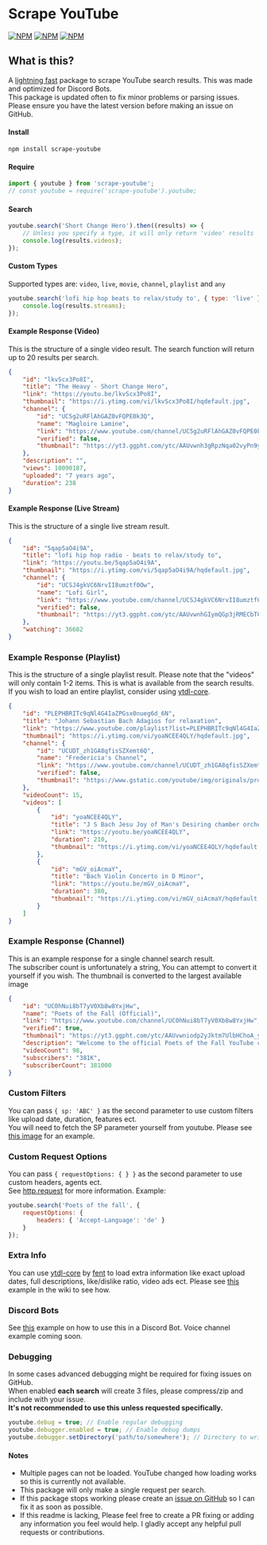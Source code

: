 # Scrape YouTube

[![NPM](https://img.shields.io/npm/v/scrape-youtube)](https://www.npmjs.com/package/scrape-youtube) [![NPM](https://img.shields.io/npm/dt/scrape-youtube)](https://www.npmjs.com/package/scrape-youtube) [![NPM](https://img.shields.io/npm/types/scrape-youtube)](https://www.npmjs.com/package/scrape-youtube)

## **What is this?**

A [lightning fast](https://i.imgur.com/ipsWhkv.png) package to scrape YouTube search results. This was made and optimized for Discord Bots.  
This package is updated often to fix minor problems or parsing issues. Please ensure you have the latest version before making an issue on GitHub.

#### Install

`npm install scrape-youtube`

#### Require

```javascript
import { youtube } from 'scrape-youtube';
// const youtube = require('scrape-youtube').youtube;
```

#### Search

```javascript
youtube.search('Short Change Hero').then((results) => {
    // Unless you specify a type, it will only return 'video' results
    console.log(results.videos);
});
```

#### Custom Types

Supported types are: `video`, `live`, `movie`, `channel`, `playlist` and `any`

```javascript
youtube.search('lofi hip hop beats to relax/study to', { type: 'live' }).then((results) => {
    console.log(results.streams);
});
```

#### Example Response (Video)

This is the structure of a single video result. The search function will return up to 20 results per search.

```json
{
    "id": "lkvScx3Po8I",
    "title": "The Heavy - Short Change Hero",
    "link": "https://youtu.be/lkvScx3Po8I",
    "thumbnail": "https://i.ytimg.com/vi/lkvScx3Po8I/hqdefault.jpg",
    "channel": {
        "id": "UC5g2uRFlAhGAZ0vFQPE0k3Q",
        "name": "Magloire Lamine",
        "link": "https://www.youtube.com/channel/UC5g2uRFlAhGAZ0vFQPE0k3Q",
        "verified": false,
        "thumbnail": "https://yt3.ggpht.com/ytc/AAUvwnh3gRpzNqa02vyPn9yMnnlllHM-N32Em1h0nyQedA=s0?imgmax=0"
    },
    "description": "",
    "views": 10090187,
    "uploaded": "7 years ago",
    "duration": 238
}
```

#### Example Response (Live Stream)

This is the structure of a single live stream result.

```json
{
    "id": "5qap5aO4i9A",
    "title": "lofi hip hop radio - beats to relax/study to",
    "link": "https://youtu.be/5qap5aO4i9A",
    "thumbnail": "https://i.ytimg.com/vi/5qap5aO4i9A/hqdefault.jpg",
    "channel": {
        "id": "UCSJ4gkVC6NrvII8umztf0Ow",
        "name": "Lofi Girl",
        "link": "https://www.youtube.com/channel/UCSJ4gkVC6NrvII8umztf0Ow",
        "verified": false,
        "thumbnail": "https://yt3.ggpht.com/ytc/AAUvwnhGIymQGp3jRMECbTCBSRAUqi8sKbATpWowQG44CA=s0?imgmax=0"
    },
    "watching": 36682
}
```

### Example Response (Playlist)

This is the structure of a single playlist result. Please note that the "videos" will only contain 1-2 items. This is what is available from the search results. If you wish to load an entire playlist, consider using [ytdl-core](https://npmjs.com/package/ytdl-core).

```json
{
    "id": "PLEPHBRITc9qNl4G4IaZPGsx0nueg6d_6N",
    "title": "Johann Sebastian Bach Adagios for relaxation",
    "link": "https://www.youtube.com/playlist?list=PLEPHBRITc9qNl4G4IaZPGsx0nueg6d_6N",
    "thumbnail": "https://i.ytimg.com/vi/yoaNCEE4QLY/hqdefault.jpg",
    "channel": {
        "id": "UCUDT_zh1GA8qfisSZXemt6Q",
        "name": "Fredericia's Channel",
        "link": "https://www.youtube.com/channel/UCUDT_zh1GA8qfisSZXemt6Q",
        "verified": false,
        "thumbnail": "https://www.gstatic.com/youtube/img/originals/promo/ytr-logo-for-search_160x160.png"
    },
    "videoCount": 15,
    "videos": [
        {
            "id": "yoaNCEE4QLY",
            "title": "J S Bach Jesu Joy of Man's Desiring chamber orchestra version",
            "link": "https://youtu.be/yoaNCEE4QLY",
            "duration": 210,
            "thumbnail": "https://i.ytimg.com/vi/yoaNCEE4QLY/hqdefault.jpg"
        },
        {
            "id": "mGV_oiAcmaY",
            "title": "Bach Violin Concerto in D Minor",
            "link": "https://youtu.be/mGV_oiAcmaY",
            "duration": 380,
            "thumbnail": "https://i.ytimg.com/vi/mGV_oiAcmaY/hqdefault.jpg"
        }
    ]
}
```

### Example Response (Channel)

This is an example response for a single channel search result.  
The subscriber count is unfortunately a string, You can attempt to convert it yourself if you wish.
The thumbnail is converted to the largest available image

```json
{
    "id": "UC0hNui8bT7yV0Xb8w8YxjHw",
    "name": "Poets of the Fall (Official)",
    "link": "https://www.youtube.com/channel/UC0hNui8bT7yV0Xb8w8YxjHw",
    "verified": true,
    "thumbnail": "https://yt3.ggpht.com/ytc/AAUvwniodp2yJktm7UlbHChoA_yqHNDEAUUZlJOKj6Ltxw=s0?imgmax=0",
    "description": "Welcome to the official Poets of the Fall YouTube channel! Finnish rockers Poets of the Fall - singer Marko, guitarist Olli and ...",
    "videoCount": 98,
    "subscribers": "381K",
    "subscriberCount": 381000
}
```

### Custom Filters

You can pass `{ sp: 'ABC' }` as the second parameter to use custom filters like upload date, duration, features ect.  
You will need to fetch the SP parameter yourself from youtube. Please see [this image](https://i.imgur.com/9WHMvkI.png) for an example.

### Custom Request Options

You can pass `{ requestOptions: { } }` as the second parameter to use custom headers, agents ect.  
See [http.request](https://nodejs.org/api/http.html#http_http_request_options_callback) for more information.
Example:

```javascript
youtube.search('Poets of the fall', {
    requestOptions: {
        headers: { 'Accept-Language': 'de' }
    }
});
```

### Extra Info

You can use [ytdl-core](https://github.com/fent/node-ytdl-core) by [fent](https://github.com/fent) to load extra information like exact upload dates, full descriptions, like/dislike ratio, video ads ect. Please see [this](https://github.com/DrKain/scrape-youtube/wiki/Extra-Info) example in the wiki to see how.

### Discord Bots

See [this](https://github.com/DrKain/scrape-youtube/wiki/Discord-Bot) example on how to use this in a Discord Bot. Voice channel example coming soon.

### Debugging

In some cases advanced debugging might be required for fixing issues on GitHub.  
When enabled **each search** will create 3 files, please compress/zip and include with your issue.  
**It's not recommended to use this unless requested specifically.**

```javascript
youtube.debug = true; // Enable regular debugging
youtube.debugger.enabled = true; // Enable debug dumps
youtube.debugger.setDirectory('path/to/somewhere'); // Directory to write the dumps
```

#### Notes

-   Multiple pages can not be loaded. YouTube changed how loading works so this is currently not available.
-   This package will only make a single request per search.
-   If this package stops working please create an [issue on GitHub](https://github.com/DrKain/scrape-youtube/issues) so I can fix it as soon as possible.
-   If this readme is lacking, Please feel free to create a PR fixing or adding any information you feel would help. I gladly accept any helpful pull requests or contributions.
